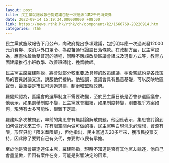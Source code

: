 ```yaml
---
layout: post
title: 民主黨就施政報告提建議包括一次過派1萬2千元消費券
date: 2022-09-14 15:19:34.000000000 +08:00
link: https://news.rthk.hk/rthk/ch/component/k2/1666769-20220914.htm
categories: rthk
---
```


民主黨就施政報告下月公布，向政府提出多項建議，包括明年應一次過派發12000元消費劵、取消戶外口罩令、為疫苗通行證設日落條款。在政制方面，民主黨認為，應盡快啟動雙普選的議程，同時不應該改變區議會組成及選舉方式等，教育方面建議推行小班教學、改善班師比，挽留教師。

民主黨主席羅建熙說，將會就部分較重要及具體的政策建議，稍後嘗試約見各政策局的官員討論交流，說服他們接納。他強調，區議會具有民意基礎，可以反映地區聲音，最重要是市民可透過選票，制衡和監察政府。

羅健熙認為，區議會的選舉制度不需要改變，至於民主黨日後是否會參選區議會，他表示，如果選舉制度不變，民主黨就會繼續，如果制度轉變，則要視乎方案如何，現時有太多可能性，很難下定論。

羅建熙多次被問到，早前的集思會有無討論解散問題，他回應表示，集思會討論到如何做好未來工作，在有限空間內做可做的事，民主黨明白現況未必理想，資源有限，形容只能「限米煮限飯」，但他指出，民主黨過去20多年來，獲市民投票支持，因此除了要對自己有交代，亦要對市民有承擔。

至於他是否會競逐連任主席，羅建熙指，現時不知道是否有其他黨友競逐，他自己會盡量做，但因有案件在身，可能是影響決定的因素。
